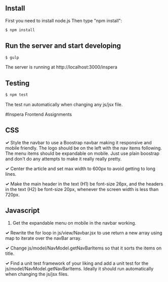 ## Install
First you need to install node.js
Then type "npm install":
```bash
$ npm install
```


## Run the server and start developing
```bash
$ gulp
```
The server is running at http://localhost:3000/inspera

## Testing
```bash
$ npm test
```
The test run automatically when changing any js/jsx file.

#Inspera Frontend Assignments

## CSS
**✓** Style the navbar to use a Boostrap navbar making it responsive and mobile friendly. The logo should be on the left with the nav items following. The menu items should be expandable on mobile. Just use plain boostrap and don't do any attempts to make it really really pretty.

**✓** Center the article and set max width to 600px to avoid getting to long lines.

**✓** Make the main header in the text (H1) be font-size 26px, and the headers in the text (H2) be font-size 20px, whenever the screen width is less than 720px.

## Javascript
1. Get the expandable menu on mobile in the navbar working.

**✓** Rewrite the for loop in js/view/Navbar.jsx to use return a new array using map to iterate over the navBar array.

**✓** Change js/model/NavModel.getNavBarItems so that it sorts the items on title.

**✓** Find a unit test framework of your liking and add a unit test for the js/model/NavModel.getNavBarItems. Ideally it should run automatically when changing the js/jsx files.

